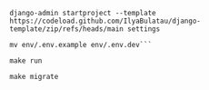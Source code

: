 ```
django-admin startproject --template https://codeload.github.com/IlyaBulatau/django-template/zip/refs/heads/main settings
```

```
mv env/.env.example env/.env.dev```

```

```
make run
```

```
make migrate
```
